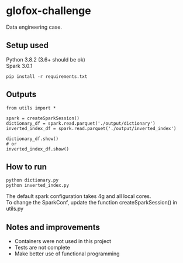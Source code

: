 # glofox-challenge
Data engineering case.

## Setup used
Python 3.8.2 (3.6+ should be ok)  
Spark 3.0.1  

    pip install -r requirements.txt

## Outputs

    from utils import *

    spark = createSparkSession()
    dictionary_df = spark.read.parquet('./output/dictionary')
    inverted_index_df = spark.read.parquet('./output/inverted_index')

    dictionary_df.show()
    # or
    inverted_index_df.show()

## How to run

    python dictionary.py
    python inverted_index.py

The default spark configuration takes 4g and all local cores.  
To change the SparkConf, update the function createSparkSession() in utils.py

## Notes and improvements
- Containers were not used in this project
- Tests are not complete
- Make better use of functional programming